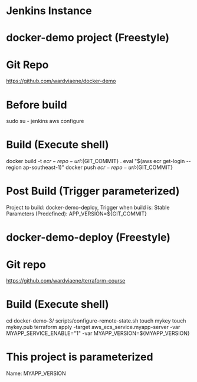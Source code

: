 # Jenkins Instance

# docker-demo project (Freestyle)
# Git Repo
https://github.com/wardviaene/docker-demo

# Before build
sudo su - jenkins
aws configure

# Build (Execute shell)
docker build -t ${ecr-repo-url}:${GIT_COMMIT} .
eval "$(aws ecr get-login --region ap-southeast-1)"
docker push ${ecr-repo-url}:${GIT_COMMIT}

# Post Build (Trigger parameterized)
Project to build: docker-demo-deploy,
Trigger when build is: Stable
Parameters (Predefined): APP_VERSION=${GIT_COMMIT}


# docker-demo-deploy (Freestyle)
# Git repo
https://github.com/wardviaene/terraform-course

# Build (Execute shell)
cd docker-demo-3/
scripts/configure-remote-state.sh
touch mykey
touch mykey.pub
terraform apply -target aws_ecs_service.myapp-server -var MYAPP_SERVICE_ENABLE="1" -var MYAPP_VERSION=${MYAPP_VERSION}

# This project is parameterized
Name: MYAPP_VERSION

